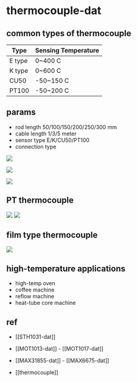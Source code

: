 # thermocouple-dat

## common types of thermocouple

| Type   | Sensing Temperature |
| ------ | ------------------- |
| E type | 0~400 C             |
| K type | 0~600 C             |
| CU50   | -50~150 C           |
| PT100  | -50~200 C           |

## params

- rod length 50/100/150/200/250/300 mm
- cable length 1/3/5 meter
- sensor type E/K/CU50/PT100
- connection type 


![](2023-10-08-15-38-37.png)

![](2023-10-08-15-38-48.png)

![](2023-10-08-15-42-49.png)

## PT thermocouple 

![](2023-10-08-15-43-32.png)
![](2023-10-08-15-43-46.png)

## film type thermocouple 

![](2023-10-08-15-47-03.png)


## high-temperature applications 

- high-temp oven 
- coffee machine 
- reflow machine
- heat-tube core machine 


## ref

- [[STH1031-dat]]

- [[MOT1013-dat]] - [[MOT1017-dat]]

- [[MAX31855-dat]] - [[MAX6675-dat]]

- [[thermocouple]]
